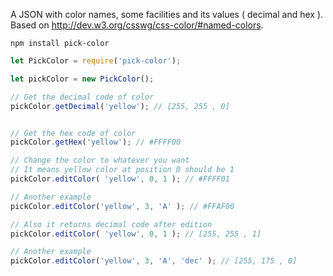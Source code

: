 A JSON with color names, some facilities and its values ( decimal and hex ). Based on http://dev.w3.org/csswg/css-color/#named-colors.

`npm install pick-color`

```js
let PickColor = require('pick-color');

let pickColor = new PickColor();

// Get the decimal code of color
pickColor.getDecimal('yellow'); // [255, 255 , 0]


// Get the hex code of color
pickColor.getHex('yellow'); // #FFFF00

// Change the color to whatever you want
// It means yellow color at position 0 should be 1
pickColor.editColor( 'yellow', 0, 1 ); // #FFFF01

// Another example
pickColor.editColor('yellow', 3, 'A' ); // #FFAF00

// Also it returns decimal code after edition
pickColor.editColor( 'yellow', 0, 1 ); // [255, 255 , 1]

// Another example
pickColor.editColor('yellow', 3, 'A', 'dec' ); // [255, 175 , 0]
```
